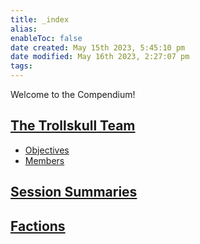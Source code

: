 ```yaml
---
title: _index
alias:
enableToc: false
date created: May 15th 2023, 5:45:10 pm
date modified: May 16th 2023, 2:27:07 pm
tags: 
---
```


Welcome to the Compendium!
## [The Trollskull Team](Factions/The%20Trollskull%20Team.md)
- [Objectives](Factions/The%20Trollskull%20Team.md#Objectives)
- [Members](Factions/The%20Trollskull%20Team.md#Members)

## [Session Summaries](Session%20Summaries.md)

## [Factions](Factions.md)